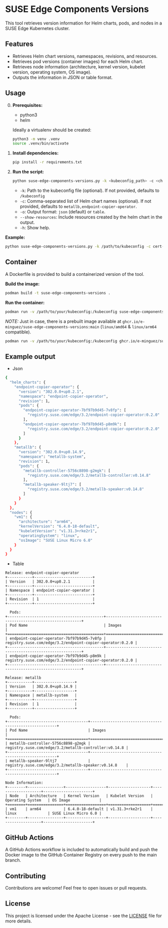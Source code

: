 # SUSE Edge Components Versions

This tool retrieves version information for Helm charts, pods, and nodes in a SUSE Edge Kubernetes cluster.

## Features

* Retrieves Helm chart versions, namespaces, revisions, and resources.
* Retrieves pod versions (container images) for each Helm chart.
* Retrieves node information (architecture, kernel version, kubelet version, operating system, OS image).
* Outputs the information in JSON or table format.

## Usage

0.  **Prerequisites:**

    * python3
    * helm

    Ideally a virtualenv should be created:

    ```bash
    python3 -m venv .venv
    source .venv/bin/activate
    ```

1.  **Install dependencies:**

    ```bash
    pip install -r requirements.txt
    ```

2.  **Run the script:**

    ```bash
    python suse-edge-components-versions.py -k <kubeconfig_path> -c <chart_names> -o <output_format>
    ```

    * `-k`: Path to the kubeconfig file (optional). If not provided, defaults to `/kubeconfig`
    * `-c`: Comma-separated list of Helm chart names (optional). If not provided, defaults to `metallb,endpoint-copier-operator`.
    * `-o`: Output format: `json` (default) or `table`.
    * `--show-resources`: Include resources created by the helm chart in the output.
    * `-h`: Show help.

**Example:**

```bash
python suse-edge-components-versions.py -k /path/to/kubeconfig -c cert-manager,metallb -o table
```

## Container

A Dockerfile is provided to build a containerized version of the tool.

**Build the image:**

```bash
podman build -t suse-edge-components-versions .
```

**Run the container:**

```bash
podman run -v /path/to/your/kubeconfig:/kubeconfig suse-edge-components-versions -c <chart_names>
```

*NOTE:* Just in case, there is a prebuilt image available at `ghcr.io/e-minguez/suse-edge-components-versions:main` (`linux/amd64` & `linux/arm64` compatible).

```bash
podman run -v /path/to/your/kubeconfig:/kubeconfig ghcr.io/e-minguez/suse-edge-components-versions:main -c <chart_names>
```

## Example output

* Json

```bash
{
  "helm_charts": {
    "endpoint-copier-operator": {
      "version": "302.0.0+up0.2.1",
      "namespace": "endpoint-copier-operator",
      "revision": 1,
      "pods": {
        "endpoint-copier-operator-7bf97b9d45-7v8fp": [
          "registry.suse.com/edge/3.2/endpoint-copier-operator:0.2.0"
        ],
        "endpoint-copier-operator-7bf97b9d45-p8m9k": [
          "registry.suse.com/edge/3.2/endpoint-copier-operator:0.2.0"
        ]
      }
    },
    "metallb": {
      "version": "302.0.0+up0.14.9",
      "namespace": "metallb-system",
      "revision": 1,
      "pods": {
        "metallb-controller-5756c8898-g2mgk": [
          "registry.suse.com/edge/3.2/metallb-controller:v0.14.8"
        ],
        "metallb-speaker-9ltj7": [
          "registry.suse.com/edge/3.2/metallb-speaker:v0.14.8"
        ]
      }
    }
  },
  "nodes": {
    "vm1": {
      "architecture": "arm64",
      "kernelVersion": "6.4.0-18-default",
      "kubeletVersion": "v1.31.3+rke2r1",
      "operatingSystem": "linux",
      "osImage": "SUSE Linux Micro 6.0"
    }
  }
}
```

* Table

```
Release: endpoint-copier-operator
+-----------+--------------------------+
| Version   | 302.0.0+up0.2.1          |
+-----------+--------------------------+
| Namespace | endpoint-copier-operator |
+-----------+--------------------------+
| Revision  | 1                        |
+-----------+--------------------------+

  Pods:
+-------------------------------------------+-----------------------------------------------------------+
| Pod Name                                  | Images                                                    |
+===========================================+===========================================================+
| endpoint-copier-operator-7bf97b9d45-7v8fp | registry.suse.com/edge/3.2/endpoint-copier-operator:0.2.0 |
+-------------------------------------------+-----------------------------------------------------------+
| endpoint-copier-operator-7bf97b9d45-p8m9k | registry.suse.com/edge/3.2/endpoint-copier-operator:0.2.0 |
+-------------------------------------------+-----------------------------------------------------------+

Release: metallb
+-----------+------------------+
| Version   | 302.0.0+up0.14.9 |
+-----------+------------------+
| Namespace | metallb-system   |
+-----------+------------------+
| Revision  | 1                |
+-----------+------------------+

  Pods:
+------------------------------------+-------------------------------------------------------+
| Pod Name                           | Images                                                |
+====================================+=======================================================+
| metallb-controller-5756c8898-g2mgk | registry.suse.com/edge/3.2/metallb-controller:v0.14.8 |
+------------------------------------+-------------------------------------------------------+
| metallb-speaker-9ltj7              | registry.suse.com/edge/3.2/metallb-speaker:v0.14.8    |
+------------------------------------+-------------------------------------------------------+

Node Information:
+--------+----------------+------------------+-------------------+--------------------+----------------------+
| Node   | Architecture   | Kernel Version   | Kubelet Version   | Operating System   | OS Image             |
+========+================+==================+===================+====================+======================+
| vm1    | arm64          | 6.4.0-18-default | v1.31.3+rke2r1    | linux              | SUSE Linux Micro 6.0 |
+--------+----------------+------------------+-------------------+--------------------+----------------------+
```

## GitHub Actions

A GitHub Actions workflow is included to automatically build and push the Docker image to the GitHub Container Registry on every push to the main branch.

## Contributing

Contributions are welcome! Feel free to open issues or pull requests.

## License

This project is licensed under the Apache License - see the [LICENSE](LICENSE) file for more details.